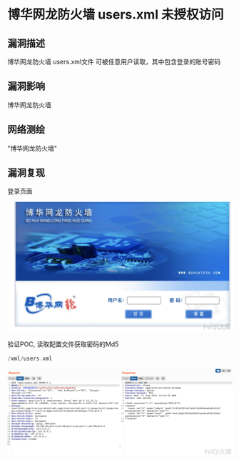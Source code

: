 # 博华网龙防火墙 users.xml 未授权访问

## 漏洞描述

博华网龙防火墙 users.xml文件 可被任意用户读取，其中包含登录的账号密码

## 漏洞影响

<a-checkbox checked>博华网龙防火墙</a-checkbox></br>

## 网络测绘

<a-checkbox checked>"博华网龙防火墙"</a-checkbox></br>

## 漏洞复现

登录页面

![img](../../../.vuepress/public/img/1628670749851-c85b5406-15f0-498c-9edd-80b1eb2ac426.png)

验证POC, 读取配置文件获取密码的Md5

```php
/xml/users.xml
```

![img](../../../.vuepress/public/img/1628670712797-5caf4c4d-716b-4aa4-9468-d1ff8c433b66.png)



